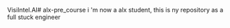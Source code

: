 VisiIntel.AI# alx-pre_course
i 'm now a alx student, this is ny repository as a full stuck engineer
